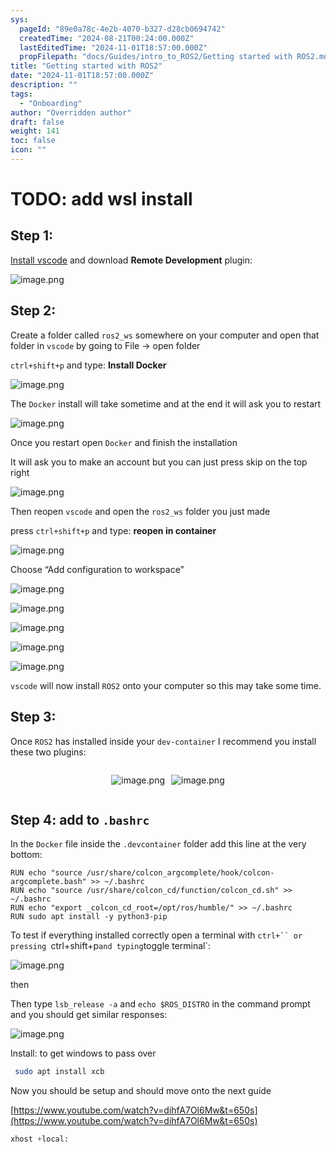```yaml
---
sys:
  pageId: "89e0a78c-4e2b-4070-b327-d28cb0694742"
  createdTime: "2024-08-21T00:24:00.000Z"
  lastEditedTime: "2024-11-01T18:57:00.000Z"
  propFilepath: "docs/Guides/intro_to_ROS2/Getting started with ROS2.md"
title: "Getting started with ROS2"
date: "2024-11-01T18:57:00.000Z"
description: ""
tags:
  - "Onboarding"
author: "Overridden author"
draft: false
weight: 141
toc: false
icon: ""
---
```


# TODO: add wsl install

## Step 1:

[Install vscode](https://code.visualstudio.com/download) and download **Remote Development** plugin:

![image.png](https://prod-files-secure.s3.us-west-2.amazonaws.com/d518164a-d88e-44d1-a4ee-3adb3bd8bce0/efb52993-1881-4a40-b95e-6f020334f022/image.png?X-Amz-Algorithm=AWS4-HMAC-SHA256&X-Amz-Content-Sha256=UNSIGNED-PAYLOAD&X-Amz-Credential=ASIAZI2LB466WS66NNOH%2F20250208%2Fus-west-2%2Fs3%2Faws4_request&X-Amz-Date=20250208T210216Z&X-Amz-Expires=3600&X-Amz-Security-Token=IQoJb3JpZ2luX2VjEHwaCXVzLXdlc3QtMiJGMEQCIBRj%2BQ7nZCTkCk6ilcLpbJw3GVq%2Fjl0up9n%2Fpp9M5iMfAiBsr2Q6D6GQXAiwi1NIji1Hyuy193s6HRfUOdDcYC4RzSqIBAiV%2F%2F%2F%2F%2F%2F%2F%2F%2F%2F8BEAAaDDYzNzQyMzE4MzgwNSIMGdOvTrB1raaJ69HSKtwDgNKVGjo3dFztU4K4EfWEUnUjYA4BHa0wdfoT%2F0smG7VGic%2BTl5igWPmJ3oznTVmRykZG2SUOARUDVo7NriQOJwu8VamX5gVBaaj0vQJiyobG0lUedi4RlKGS%2FWlW78qDVaW1%2BJM%2BgteuVbtbkEPWvDYy16E8odpZkxQK7dET%2BuhueXi7l0Xsno0XrusZTKpomGwbQh4b8zYFMHoJW%2FWqgxbcbJsplCmEtOONQieY1SW9ttpBPv4FUiv90F1JT8yOCXmA1ucm3aW8XiLeJ89gnSquuWf0HnX6HN%2FLPtSpIwOsOo29r1GTEl%2FFiUDxNY0FF1k2eI9coH1jYQOTQtB6Kog8KAi%2Bihy5qBqu%2Fs21c7nMdc6GXtt4QobLRvfh77NzgzzIkznnk4MW8qhQlXAE6koWR0qYD%2BClmILlJGoglRzYnK5hoIQkAfvVoS4dPnefMMotP0dPuHZUwGsZPQ5qrMucPMOONZfER4E7CKc4KvTaDX09IFgiyNj%2BEC4yb8%2FMUB326WG9dBF3ncl5OtnGPe%2BilxhBVs7HjYEZLlJNH6EnDyFASsvNcxpkZBjCkV5ugwnYWlZYx0yDQc%2FaOSWy25lEsic7WlB929L38tbq%2FV2mNIcuzl4PrnsNccMwxOCevQY6pgESzQI3DSblo%2BFTubVA2%2FCofDKxjoc99hA3ZQMqU%2FRSofCVR5oF9SRv1WGdtuovT4k%2BxAmWHXYSxbuFFwPTsFxyCFQt73nbvs%2FvPpY7rAmbPO2VYG6KWgY48Qzc%2BQfAMVWnoDYjKp%2BKbxOdYKLJVXQ0YN0R9Axdm8yChpeNyJ%2FfuwxpMvjd1GSZ1Dfbjnr%2BL%2BgVMjW0CGcabkbRuXq4TTB6bXwsplgx&X-Amz-Signature=34f16a970e75c924a37b62cc239eede0eec63a23d71680c5d0a54ae513b6e098&X-Amz-SignedHeaders=host&x-id=GetObject)

## Step 2:

Create a folder called `ros2_ws` somewhere on your computer and open that folder in `vscode` by going to File → open folder 

`ctrl+shift+p` and type: **Install Docker**

![image.png](https://prod-files-secure.s3.us-west-2.amazonaws.com/d518164a-d88e-44d1-a4ee-3adb3bd8bce0/2269dc0e-1cd5-47ff-bceb-c04ad9b2eab0/image.png?X-Amz-Algorithm=AWS4-HMAC-SHA256&X-Amz-Content-Sha256=UNSIGNED-PAYLOAD&X-Amz-Credential=ASIAZI2LB466WS66NNOH%2F20250208%2Fus-west-2%2Fs3%2Faws4_request&X-Amz-Date=20250208T210216Z&X-Amz-Expires=3600&X-Amz-Security-Token=IQoJb3JpZ2luX2VjEHwaCXVzLXdlc3QtMiJGMEQCIBRj%2BQ7nZCTkCk6ilcLpbJw3GVq%2Fjl0up9n%2Fpp9M5iMfAiBsr2Q6D6GQXAiwi1NIji1Hyuy193s6HRfUOdDcYC4RzSqIBAiV%2F%2F%2F%2F%2F%2F%2F%2F%2F%2F8BEAAaDDYzNzQyMzE4MzgwNSIMGdOvTrB1raaJ69HSKtwDgNKVGjo3dFztU4K4EfWEUnUjYA4BHa0wdfoT%2F0smG7VGic%2BTl5igWPmJ3oznTVmRykZG2SUOARUDVo7NriQOJwu8VamX5gVBaaj0vQJiyobG0lUedi4RlKGS%2FWlW78qDVaW1%2BJM%2BgteuVbtbkEPWvDYy16E8odpZkxQK7dET%2BuhueXi7l0Xsno0XrusZTKpomGwbQh4b8zYFMHoJW%2FWqgxbcbJsplCmEtOONQieY1SW9ttpBPv4FUiv90F1JT8yOCXmA1ucm3aW8XiLeJ89gnSquuWf0HnX6HN%2FLPtSpIwOsOo29r1GTEl%2FFiUDxNY0FF1k2eI9coH1jYQOTQtB6Kog8KAi%2Bihy5qBqu%2Fs21c7nMdc6GXtt4QobLRvfh77NzgzzIkznnk4MW8qhQlXAE6koWR0qYD%2BClmILlJGoglRzYnK5hoIQkAfvVoS4dPnefMMotP0dPuHZUwGsZPQ5qrMucPMOONZfER4E7CKc4KvTaDX09IFgiyNj%2BEC4yb8%2FMUB326WG9dBF3ncl5OtnGPe%2BilxhBVs7HjYEZLlJNH6EnDyFASsvNcxpkZBjCkV5ugwnYWlZYx0yDQc%2FaOSWy25lEsic7WlB929L38tbq%2FV2mNIcuzl4PrnsNccMwxOCevQY6pgESzQI3DSblo%2BFTubVA2%2FCofDKxjoc99hA3ZQMqU%2FRSofCVR5oF9SRv1WGdtuovT4k%2BxAmWHXYSxbuFFwPTsFxyCFQt73nbvs%2FvPpY7rAmbPO2VYG6KWgY48Qzc%2BQfAMVWnoDYjKp%2BKbxOdYKLJVXQ0YN0R9Axdm8yChpeNyJ%2FfuwxpMvjd1GSZ1Dfbjnr%2BL%2BgVMjW0CGcabkbRuXq4TTB6bXwsplgx&X-Amz-Signature=00fd702d438bc72e420fda68fba6367d984c639924c8d459c16a99cbdad07aa5&X-Amz-SignedHeaders=host&x-id=GetObject)

The `Docker` install will take sometime and at the end it will ask you to restart

![image.png](https://prod-files-secure.s3.us-west-2.amazonaws.com/d518164a-d88e-44d1-a4ee-3adb3bd8bce0/ed233f78-be33-4b1f-b89c-9c346c0e961e/image.png?X-Amz-Algorithm=AWS4-HMAC-SHA256&X-Amz-Content-Sha256=UNSIGNED-PAYLOAD&X-Amz-Credential=ASIAZI2LB466WS66NNOH%2F20250208%2Fus-west-2%2Fs3%2Faws4_request&X-Amz-Date=20250208T210216Z&X-Amz-Expires=3600&X-Amz-Security-Token=IQoJb3JpZ2luX2VjEHwaCXVzLXdlc3QtMiJGMEQCIBRj%2BQ7nZCTkCk6ilcLpbJw3GVq%2Fjl0up9n%2Fpp9M5iMfAiBsr2Q6D6GQXAiwi1NIji1Hyuy193s6HRfUOdDcYC4RzSqIBAiV%2F%2F%2F%2F%2F%2F%2F%2F%2F%2F8BEAAaDDYzNzQyMzE4MzgwNSIMGdOvTrB1raaJ69HSKtwDgNKVGjo3dFztU4K4EfWEUnUjYA4BHa0wdfoT%2F0smG7VGic%2BTl5igWPmJ3oznTVmRykZG2SUOARUDVo7NriQOJwu8VamX5gVBaaj0vQJiyobG0lUedi4RlKGS%2FWlW78qDVaW1%2BJM%2BgteuVbtbkEPWvDYy16E8odpZkxQK7dET%2BuhueXi7l0Xsno0XrusZTKpomGwbQh4b8zYFMHoJW%2FWqgxbcbJsplCmEtOONQieY1SW9ttpBPv4FUiv90F1JT8yOCXmA1ucm3aW8XiLeJ89gnSquuWf0HnX6HN%2FLPtSpIwOsOo29r1GTEl%2FFiUDxNY0FF1k2eI9coH1jYQOTQtB6Kog8KAi%2Bihy5qBqu%2Fs21c7nMdc6GXtt4QobLRvfh77NzgzzIkznnk4MW8qhQlXAE6koWR0qYD%2BClmILlJGoglRzYnK5hoIQkAfvVoS4dPnefMMotP0dPuHZUwGsZPQ5qrMucPMOONZfER4E7CKc4KvTaDX09IFgiyNj%2BEC4yb8%2FMUB326WG9dBF3ncl5OtnGPe%2BilxhBVs7HjYEZLlJNH6EnDyFASsvNcxpkZBjCkV5ugwnYWlZYx0yDQc%2FaOSWy25lEsic7WlB929L38tbq%2FV2mNIcuzl4PrnsNccMwxOCevQY6pgESzQI3DSblo%2BFTubVA2%2FCofDKxjoc99hA3ZQMqU%2FRSofCVR5oF9SRv1WGdtuovT4k%2BxAmWHXYSxbuFFwPTsFxyCFQt73nbvs%2FvPpY7rAmbPO2VYG6KWgY48Qzc%2BQfAMVWnoDYjKp%2BKbxOdYKLJVXQ0YN0R9Axdm8yChpeNyJ%2FfuwxpMvjd1GSZ1Dfbjnr%2BL%2BgVMjW0CGcabkbRuXq4TTB6bXwsplgx&X-Amz-Signature=c281b0d64aa5353170eed496f07d9671dc056fadd3874ddeac0a413801cf5e5d&X-Amz-SignedHeaders=host&x-id=GetObject)

Once you restart open `Docker` and finish the installation

It will ask you to make an account but you can just press skip on the top right

![image.png](https://prod-files-secure.s3.us-west-2.amazonaws.com/d518164a-d88e-44d1-a4ee-3adb3bd8bce0/21010ad9-1659-4fd9-9f59-9932a09b2a3d/image.png?X-Amz-Algorithm=AWS4-HMAC-SHA256&X-Amz-Content-Sha256=UNSIGNED-PAYLOAD&X-Amz-Credential=ASIAZI2LB466WS66NNOH%2F20250208%2Fus-west-2%2Fs3%2Faws4_request&X-Amz-Date=20250208T210216Z&X-Amz-Expires=3600&X-Amz-Security-Token=IQoJb3JpZ2luX2VjEHwaCXVzLXdlc3QtMiJGMEQCIBRj%2BQ7nZCTkCk6ilcLpbJw3GVq%2Fjl0up9n%2Fpp9M5iMfAiBsr2Q6D6GQXAiwi1NIji1Hyuy193s6HRfUOdDcYC4RzSqIBAiV%2F%2F%2F%2F%2F%2F%2F%2F%2F%2F8BEAAaDDYzNzQyMzE4MzgwNSIMGdOvTrB1raaJ69HSKtwDgNKVGjo3dFztU4K4EfWEUnUjYA4BHa0wdfoT%2F0smG7VGic%2BTl5igWPmJ3oznTVmRykZG2SUOARUDVo7NriQOJwu8VamX5gVBaaj0vQJiyobG0lUedi4RlKGS%2FWlW78qDVaW1%2BJM%2BgteuVbtbkEPWvDYy16E8odpZkxQK7dET%2BuhueXi7l0Xsno0XrusZTKpomGwbQh4b8zYFMHoJW%2FWqgxbcbJsplCmEtOONQieY1SW9ttpBPv4FUiv90F1JT8yOCXmA1ucm3aW8XiLeJ89gnSquuWf0HnX6HN%2FLPtSpIwOsOo29r1GTEl%2FFiUDxNY0FF1k2eI9coH1jYQOTQtB6Kog8KAi%2Bihy5qBqu%2Fs21c7nMdc6GXtt4QobLRvfh77NzgzzIkznnk4MW8qhQlXAE6koWR0qYD%2BClmILlJGoglRzYnK5hoIQkAfvVoS4dPnefMMotP0dPuHZUwGsZPQ5qrMucPMOONZfER4E7CKc4KvTaDX09IFgiyNj%2BEC4yb8%2FMUB326WG9dBF3ncl5OtnGPe%2BilxhBVs7HjYEZLlJNH6EnDyFASsvNcxpkZBjCkV5ugwnYWlZYx0yDQc%2FaOSWy25lEsic7WlB929L38tbq%2FV2mNIcuzl4PrnsNccMwxOCevQY6pgESzQI3DSblo%2BFTubVA2%2FCofDKxjoc99hA3ZQMqU%2FRSofCVR5oF9SRv1WGdtuovT4k%2BxAmWHXYSxbuFFwPTsFxyCFQt73nbvs%2FvPpY7rAmbPO2VYG6KWgY48Qzc%2BQfAMVWnoDYjKp%2BKbxOdYKLJVXQ0YN0R9Axdm8yChpeNyJ%2FfuwxpMvjd1GSZ1Dfbjnr%2BL%2BgVMjW0CGcabkbRuXq4TTB6bXwsplgx&X-Amz-Signature=2916d1e2b22556509e24eff65e4d4ce9913e5141a92d1592986da2f1b1082ca3&X-Amz-SignedHeaders=host&x-id=GetObject)

Then reopen `vscode` and open the `ros2_ws` folder you just made

press `ctrl+shift+p` and type: **reopen in container**

![image.png](https://prod-files-secure.s3.us-west-2.amazonaws.com/d518164a-d88e-44d1-a4ee-3adb3bd8bce0/4e93b8c2-41ad-488c-8095-c74205196118/image.png?X-Amz-Algorithm=AWS4-HMAC-SHA256&X-Amz-Content-Sha256=UNSIGNED-PAYLOAD&X-Amz-Credential=ASIAZI2LB466WS66NNOH%2F20250208%2Fus-west-2%2Fs3%2Faws4_request&X-Amz-Date=20250208T210216Z&X-Amz-Expires=3600&X-Amz-Security-Token=IQoJb3JpZ2luX2VjEHwaCXVzLXdlc3QtMiJGMEQCIBRj%2BQ7nZCTkCk6ilcLpbJw3GVq%2Fjl0up9n%2Fpp9M5iMfAiBsr2Q6D6GQXAiwi1NIji1Hyuy193s6HRfUOdDcYC4RzSqIBAiV%2F%2F%2F%2F%2F%2F%2F%2F%2F%2F8BEAAaDDYzNzQyMzE4MzgwNSIMGdOvTrB1raaJ69HSKtwDgNKVGjo3dFztU4K4EfWEUnUjYA4BHa0wdfoT%2F0smG7VGic%2BTl5igWPmJ3oznTVmRykZG2SUOARUDVo7NriQOJwu8VamX5gVBaaj0vQJiyobG0lUedi4RlKGS%2FWlW78qDVaW1%2BJM%2BgteuVbtbkEPWvDYy16E8odpZkxQK7dET%2BuhueXi7l0Xsno0XrusZTKpomGwbQh4b8zYFMHoJW%2FWqgxbcbJsplCmEtOONQieY1SW9ttpBPv4FUiv90F1JT8yOCXmA1ucm3aW8XiLeJ89gnSquuWf0HnX6HN%2FLPtSpIwOsOo29r1GTEl%2FFiUDxNY0FF1k2eI9coH1jYQOTQtB6Kog8KAi%2Bihy5qBqu%2Fs21c7nMdc6GXtt4QobLRvfh77NzgzzIkznnk4MW8qhQlXAE6koWR0qYD%2BClmILlJGoglRzYnK5hoIQkAfvVoS4dPnefMMotP0dPuHZUwGsZPQ5qrMucPMOONZfER4E7CKc4KvTaDX09IFgiyNj%2BEC4yb8%2FMUB326WG9dBF3ncl5OtnGPe%2BilxhBVs7HjYEZLlJNH6EnDyFASsvNcxpkZBjCkV5ugwnYWlZYx0yDQc%2FaOSWy25lEsic7WlB929L38tbq%2FV2mNIcuzl4PrnsNccMwxOCevQY6pgESzQI3DSblo%2BFTubVA2%2FCofDKxjoc99hA3ZQMqU%2FRSofCVR5oF9SRv1WGdtuovT4k%2BxAmWHXYSxbuFFwPTsFxyCFQt73nbvs%2FvPpY7rAmbPO2VYG6KWgY48Qzc%2BQfAMVWnoDYjKp%2BKbxOdYKLJVXQ0YN0R9Axdm8yChpeNyJ%2FfuwxpMvjd1GSZ1Dfbjnr%2BL%2BgVMjW0CGcabkbRuXq4TTB6bXwsplgx&X-Amz-Signature=dc81ba04df7a7e3c18b84eeef2a83d99d26a0159052e33fcf5902ce370b42053&X-Amz-SignedHeaders=host&x-id=GetObject)

Choose “Add configuration to workspace”

![image.png](https://prod-files-secure.s3.us-west-2.amazonaws.com/d518164a-d88e-44d1-a4ee-3adb3bd8bce0/9560b282-5060-4989-ba37-97e7b2c22476/image.png?X-Amz-Algorithm=AWS4-HMAC-SHA256&X-Amz-Content-Sha256=UNSIGNED-PAYLOAD&X-Amz-Credential=ASIAZI2LB466WS66NNOH%2F20250208%2Fus-west-2%2Fs3%2Faws4_request&X-Amz-Date=20250208T210216Z&X-Amz-Expires=3600&X-Amz-Security-Token=IQoJb3JpZ2luX2VjEHwaCXVzLXdlc3QtMiJGMEQCIBRj%2BQ7nZCTkCk6ilcLpbJw3GVq%2Fjl0up9n%2Fpp9M5iMfAiBsr2Q6D6GQXAiwi1NIji1Hyuy193s6HRfUOdDcYC4RzSqIBAiV%2F%2F%2F%2F%2F%2F%2F%2F%2F%2F8BEAAaDDYzNzQyMzE4MzgwNSIMGdOvTrB1raaJ69HSKtwDgNKVGjo3dFztU4K4EfWEUnUjYA4BHa0wdfoT%2F0smG7VGic%2BTl5igWPmJ3oznTVmRykZG2SUOARUDVo7NriQOJwu8VamX5gVBaaj0vQJiyobG0lUedi4RlKGS%2FWlW78qDVaW1%2BJM%2BgteuVbtbkEPWvDYy16E8odpZkxQK7dET%2BuhueXi7l0Xsno0XrusZTKpomGwbQh4b8zYFMHoJW%2FWqgxbcbJsplCmEtOONQieY1SW9ttpBPv4FUiv90F1JT8yOCXmA1ucm3aW8XiLeJ89gnSquuWf0HnX6HN%2FLPtSpIwOsOo29r1GTEl%2FFiUDxNY0FF1k2eI9coH1jYQOTQtB6Kog8KAi%2Bihy5qBqu%2Fs21c7nMdc6GXtt4QobLRvfh77NzgzzIkznnk4MW8qhQlXAE6koWR0qYD%2BClmILlJGoglRzYnK5hoIQkAfvVoS4dPnefMMotP0dPuHZUwGsZPQ5qrMucPMOONZfER4E7CKc4KvTaDX09IFgiyNj%2BEC4yb8%2FMUB326WG9dBF3ncl5OtnGPe%2BilxhBVs7HjYEZLlJNH6EnDyFASsvNcxpkZBjCkV5ugwnYWlZYx0yDQc%2FaOSWy25lEsic7WlB929L38tbq%2FV2mNIcuzl4PrnsNccMwxOCevQY6pgESzQI3DSblo%2BFTubVA2%2FCofDKxjoc99hA3ZQMqU%2FRSofCVR5oF9SRv1WGdtuovT4k%2BxAmWHXYSxbuFFwPTsFxyCFQt73nbvs%2FvPpY7rAmbPO2VYG6KWgY48Qzc%2BQfAMVWnoDYjKp%2BKbxOdYKLJVXQ0YN0R9Axdm8yChpeNyJ%2FfuwxpMvjd1GSZ1Dfbjnr%2BL%2BgVMjW0CGcabkbRuXq4TTB6bXwsplgx&X-Amz-Signature=ad7bc85acd92fba7108bf09344387312a434a465a1b1b482bf05c8d458801207&X-Amz-SignedHeaders=host&x-id=GetObject)

![image.png](https://prod-files-secure.s3.us-west-2.amazonaws.com/d518164a-d88e-44d1-a4ee-3adb3bd8bce0/2ee63f81-886b-48e8-a553-dc6e5eac99e4/image.png?X-Amz-Algorithm=AWS4-HMAC-SHA256&X-Amz-Content-Sha256=UNSIGNED-PAYLOAD&X-Amz-Credential=ASIAZI2LB466WS66NNOH%2F20250208%2Fus-west-2%2Fs3%2Faws4_request&X-Amz-Date=20250208T210216Z&X-Amz-Expires=3600&X-Amz-Security-Token=IQoJb3JpZ2luX2VjEHwaCXVzLXdlc3QtMiJGMEQCIBRj%2BQ7nZCTkCk6ilcLpbJw3GVq%2Fjl0up9n%2Fpp9M5iMfAiBsr2Q6D6GQXAiwi1NIji1Hyuy193s6HRfUOdDcYC4RzSqIBAiV%2F%2F%2F%2F%2F%2F%2F%2F%2F%2F8BEAAaDDYzNzQyMzE4MzgwNSIMGdOvTrB1raaJ69HSKtwDgNKVGjo3dFztU4K4EfWEUnUjYA4BHa0wdfoT%2F0smG7VGic%2BTl5igWPmJ3oznTVmRykZG2SUOARUDVo7NriQOJwu8VamX5gVBaaj0vQJiyobG0lUedi4RlKGS%2FWlW78qDVaW1%2BJM%2BgteuVbtbkEPWvDYy16E8odpZkxQK7dET%2BuhueXi7l0Xsno0XrusZTKpomGwbQh4b8zYFMHoJW%2FWqgxbcbJsplCmEtOONQieY1SW9ttpBPv4FUiv90F1JT8yOCXmA1ucm3aW8XiLeJ89gnSquuWf0HnX6HN%2FLPtSpIwOsOo29r1GTEl%2FFiUDxNY0FF1k2eI9coH1jYQOTQtB6Kog8KAi%2Bihy5qBqu%2Fs21c7nMdc6GXtt4QobLRvfh77NzgzzIkznnk4MW8qhQlXAE6koWR0qYD%2BClmILlJGoglRzYnK5hoIQkAfvVoS4dPnefMMotP0dPuHZUwGsZPQ5qrMucPMOONZfER4E7CKc4KvTaDX09IFgiyNj%2BEC4yb8%2FMUB326WG9dBF3ncl5OtnGPe%2BilxhBVs7HjYEZLlJNH6EnDyFASsvNcxpkZBjCkV5ugwnYWlZYx0yDQc%2FaOSWy25lEsic7WlB929L38tbq%2FV2mNIcuzl4PrnsNccMwxOCevQY6pgESzQI3DSblo%2BFTubVA2%2FCofDKxjoc99hA3ZQMqU%2FRSofCVR5oF9SRv1WGdtuovT4k%2BxAmWHXYSxbuFFwPTsFxyCFQt73nbvs%2FvPpY7rAmbPO2VYG6KWgY48Qzc%2BQfAMVWnoDYjKp%2BKbxOdYKLJVXQ0YN0R9Axdm8yChpeNyJ%2FfuwxpMvjd1GSZ1Dfbjnr%2BL%2BgVMjW0CGcabkbRuXq4TTB6bXwsplgx&X-Amz-Signature=3891899678956790f44652e7ce838e451ff7b890817efce4de7a17b834ff4c23&X-Amz-SignedHeaders=host&x-id=GetObject)

![image.png](https://prod-files-secure.s3.us-west-2.amazonaws.com/d518164a-d88e-44d1-a4ee-3adb3bd8bce0/ae1580b2-b048-407e-aed9-b584224a7a04/image.png?X-Amz-Algorithm=AWS4-HMAC-SHA256&X-Amz-Content-Sha256=UNSIGNED-PAYLOAD&X-Amz-Credential=ASIAZI2LB466WS66NNOH%2F20250208%2Fus-west-2%2Fs3%2Faws4_request&X-Amz-Date=20250208T210216Z&X-Amz-Expires=3600&X-Amz-Security-Token=IQoJb3JpZ2luX2VjEHwaCXVzLXdlc3QtMiJGMEQCIBRj%2BQ7nZCTkCk6ilcLpbJw3GVq%2Fjl0up9n%2Fpp9M5iMfAiBsr2Q6D6GQXAiwi1NIji1Hyuy193s6HRfUOdDcYC4RzSqIBAiV%2F%2F%2F%2F%2F%2F%2F%2F%2F%2F8BEAAaDDYzNzQyMzE4MzgwNSIMGdOvTrB1raaJ69HSKtwDgNKVGjo3dFztU4K4EfWEUnUjYA4BHa0wdfoT%2F0smG7VGic%2BTl5igWPmJ3oznTVmRykZG2SUOARUDVo7NriQOJwu8VamX5gVBaaj0vQJiyobG0lUedi4RlKGS%2FWlW78qDVaW1%2BJM%2BgteuVbtbkEPWvDYy16E8odpZkxQK7dET%2BuhueXi7l0Xsno0XrusZTKpomGwbQh4b8zYFMHoJW%2FWqgxbcbJsplCmEtOONQieY1SW9ttpBPv4FUiv90F1JT8yOCXmA1ucm3aW8XiLeJ89gnSquuWf0HnX6HN%2FLPtSpIwOsOo29r1GTEl%2FFiUDxNY0FF1k2eI9coH1jYQOTQtB6Kog8KAi%2Bihy5qBqu%2Fs21c7nMdc6GXtt4QobLRvfh77NzgzzIkznnk4MW8qhQlXAE6koWR0qYD%2BClmILlJGoglRzYnK5hoIQkAfvVoS4dPnefMMotP0dPuHZUwGsZPQ5qrMucPMOONZfER4E7CKc4KvTaDX09IFgiyNj%2BEC4yb8%2FMUB326WG9dBF3ncl5OtnGPe%2BilxhBVs7HjYEZLlJNH6EnDyFASsvNcxpkZBjCkV5ugwnYWlZYx0yDQc%2FaOSWy25lEsic7WlB929L38tbq%2FV2mNIcuzl4PrnsNccMwxOCevQY6pgESzQI3DSblo%2BFTubVA2%2FCofDKxjoc99hA3ZQMqU%2FRSofCVR5oF9SRv1WGdtuovT4k%2BxAmWHXYSxbuFFwPTsFxyCFQt73nbvs%2FvPpY7rAmbPO2VYG6KWgY48Qzc%2BQfAMVWnoDYjKp%2BKbxOdYKLJVXQ0YN0R9Axdm8yChpeNyJ%2FfuwxpMvjd1GSZ1Dfbjnr%2BL%2BgVMjW0CGcabkbRuXq4TTB6bXwsplgx&X-Amz-Signature=be863344e116d21aed14d40029b033a21061fe47ef2f5c698b3ecf060bdb7608&X-Amz-SignedHeaders=host&x-id=GetObject)

![image.png](https://prod-files-secure.s3.us-west-2.amazonaws.com/d518164a-d88e-44d1-a4ee-3adb3bd8bce0/53255b28-f75e-430f-b9e3-c0ac8577e42b/image.png?X-Amz-Algorithm=AWS4-HMAC-SHA256&X-Amz-Content-Sha256=UNSIGNED-PAYLOAD&X-Amz-Credential=ASIAZI2LB466WS66NNOH%2F20250208%2Fus-west-2%2Fs3%2Faws4_request&X-Amz-Date=20250208T210216Z&X-Amz-Expires=3600&X-Amz-Security-Token=IQoJb3JpZ2luX2VjEHwaCXVzLXdlc3QtMiJGMEQCIBRj%2BQ7nZCTkCk6ilcLpbJw3GVq%2Fjl0up9n%2Fpp9M5iMfAiBsr2Q6D6GQXAiwi1NIji1Hyuy193s6HRfUOdDcYC4RzSqIBAiV%2F%2F%2F%2F%2F%2F%2F%2F%2F%2F8BEAAaDDYzNzQyMzE4MzgwNSIMGdOvTrB1raaJ69HSKtwDgNKVGjo3dFztU4K4EfWEUnUjYA4BHa0wdfoT%2F0smG7VGic%2BTl5igWPmJ3oznTVmRykZG2SUOARUDVo7NriQOJwu8VamX5gVBaaj0vQJiyobG0lUedi4RlKGS%2FWlW78qDVaW1%2BJM%2BgteuVbtbkEPWvDYy16E8odpZkxQK7dET%2BuhueXi7l0Xsno0XrusZTKpomGwbQh4b8zYFMHoJW%2FWqgxbcbJsplCmEtOONQieY1SW9ttpBPv4FUiv90F1JT8yOCXmA1ucm3aW8XiLeJ89gnSquuWf0HnX6HN%2FLPtSpIwOsOo29r1GTEl%2FFiUDxNY0FF1k2eI9coH1jYQOTQtB6Kog8KAi%2Bihy5qBqu%2Fs21c7nMdc6GXtt4QobLRvfh77NzgzzIkznnk4MW8qhQlXAE6koWR0qYD%2BClmILlJGoglRzYnK5hoIQkAfvVoS4dPnefMMotP0dPuHZUwGsZPQ5qrMucPMOONZfER4E7CKc4KvTaDX09IFgiyNj%2BEC4yb8%2FMUB326WG9dBF3ncl5OtnGPe%2BilxhBVs7HjYEZLlJNH6EnDyFASsvNcxpkZBjCkV5ugwnYWlZYx0yDQc%2FaOSWy25lEsic7WlB929L38tbq%2FV2mNIcuzl4PrnsNccMwxOCevQY6pgESzQI3DSblo%2BFTubVA2%2FCofDKxjoc99hA3ZQMqU%2FRSofCVR5oF9SRv1WGdtuovT4k%2BxAmWHXYSxbuFFwPTsFxyCFQt73nbvs%2FvPpY7rAmbPO2VYG6KWgY48Qzc%2BQfAMVWnoDYjKp%2BKbxOdYKLJVXQ0YN0R9Axdm8yChpeNyJ%2FfuwxpMvjd1GSZ1Dfbjnr%2BL%2BgVMjW0CGcabkbRuXq4TTB6bXwsplgx&X-Amz-Signature=cd6431b67e323c78c674b12315363df50543d0c9e87f3ea7274f76c2d89c3a6e&X-Amz-SignedHeaders=host&x-id=GetObject)

![image.png](https://prod-files-secure.s3.us-west-2.amazonaws.com/d518164a-d88e-44d1-a4ee-3adb3bd8bce0/7c562767-5af9-4ffb-97d1-327bcdf4ee00/image.png?X-Amz-Algorithm=AWS4-HMAC-SHA256&X-Amz-Content-Sha256=UNSIGNED-PAYLOAD&X-Amz-Credential=ASIAZI2LB466WS66NNOH%2F20250208%2Fus-west-2%2Fs3%2Faws4_request&X-Amz-Date=20250208T210216Z&X-Amz-Expires=3600&X-Amz-Security-Token=IQoJb3JpZ2luX2VjEHwaCXVzLXdlc3QtMiJGMEQCIBRj%2BQ7nZCTkCk6ilcLpbJw3GVq%2Fjl0up9n%2Fpp9M5iMfAiBsr2Q6D6GQXAiwi1NIji1Hyuy193s6HRfUOdDcYC4RzSqIBAiV%2F%2F%2F%2F%2F%2F%2F%2F%2F%2F8BEAAaDDYzNzQyMzE4MzgwNSIMGdOvTrB1raaJ69HSKtwDgNKVGjo3dFztU4K4EfWEUnUjYA4BHa0wdfoT%2F0smG7VGic%2BTl5igWPmJ3oznTVmRykZG2SUOARUDVo7NriQOJwu8VamX5gVBaaj0vQJiyobG0lUedi4RlKGS%2FWlW78qDVaW1%2BJM%2BgteuVbtbkEPWvDYy16E8odpZkxQK7dET%2BuhueXi7l0Xsno0XrusZTKpomGwbQh4b8zYFMHoJW%2FWqgxbcbJsplCmEtOONQieY1SW9ttpBPv4FUiv90F1JT8yOCXmA1ucm3aW8XiLeJ89gnSquuWf0HnX6HN%2FLPtSpIwOsOo29r1GTEl%2FFiUDxNY0FF1k2eI9coH1jYQOTQtB6Kog8KAi%2Bihy5qBqu%2Fs21c7nMdc6GXtt4QobLRvfh77NzgzzIkznnk4MW8qhQlXAE6koWR0qYD%2BClmILlJGoglRzYnK5hoIQkAfvVoS4dPnefMMotP0dPuHZUwGsZPQ5qrMucPMOONZfER4E7CKc4KvTaDX09IFgiyNj%2BEC4yb8%2FMUB326WG9dBF3ncl5OtnGPe%2BilxhBVs7HjYEZLlJNH6EnDyFASsvNcxpkZBjCkV5ugwnYWlZYx0yDQc%2FaOSWy25lEsic7WlB929L38tbq%2FV2mNIcuzl4PrnsNccMwxOCevQY6pgESzQI3DSblo%2BFTubVA2%2FCofDKxjoc99hA3ZQMqU%2FRSofCVR5oF9SRv1WGdtuovT4k%2BxAmWHXYSxbuFFwPTsFxyCFQt73nbvs%2FvPpY7rAmbPO2VYG6KWgY48Qzc%2BQfAMVWnoDYjKp%2BKbxOdYKLJVXQ0YN0R9Axdm8yChpeNyJ%2FfuwxpMvjd1GSZ1Dfbjnr%2BL%2BgVMjW0CGcabkbRuXq4TTB6bXwsplgx&X-Amz-Signature=99d544567db40c482af6df4434d8cab7d40507fec294410fabf3d921f02c8266&X-Amz-SignedHeaders=host&x-id=GetObject)

`vscode` will now install `ROS2` onto your computer so this may take some time.

## Step 3:

Once `ROS2` has installed inside your `dev-container` I recommend you install these two plugins:

<div style="display: flex;flex-direction: row; column-gap:10px; max-width: 630px;justify-content: center;">
<div>

![image.png](https://prod-files-secure.s3.us-west-2.amazonaws.com/d518164a-d88e-44d1-a4ee-3adb3bd8bce0/3fc3d550-5a54-4ba1-ba6b-faa01cdb7369/image.png?X-Amz-Algorithm=AWS4-HMAC-SHA256&X-Amz-Content-Sha256=UNSIGNED-PAYLOAD&X-Amz-Credential=ASIAZI2LB466UFRLQFSJ%2F20250208%2Fus-west-2%2Fs3%2Faws4_request&X-Amz-Date=20250208T210218Z&X-Amz-Expires=3600&X-Amz-Security-Token=IQoJb3JpZ2luX2VjEHwaCXVzLXdlc3QtMiJIMEYCIQCN49ShEzo8sJuV0kN58PfVwAQUrMPPgMTJzNDqehqC3wIhAI%2F8Nis1xAi8UUsn9F3K%2BSGcvbB3E56DsaXMWhm6r3mgKogECJT%2F%2F%2F%2F%2F%2F%2F%2F%2F%2FwEQABoMNjM3NDIzMTgzODA1IgygckiD%2BOj7qtQA7WIq3AOQD4ozqrxWJpTZNAegvrqrRKGvk30wUzSFWiLXpLnR5PnWxF9IxWA7GZ8CR5GPFVqv4CtCRFWHuyOIaqtBNiA0VklgyjA4x9rH3jd98xyERxEBRGZYt0i74exE%2B5fLpV%2FV3F5s7ziePMCbIt4%2BRMHqdym6BrlAPeSzcxbl%2Brt4UTe5o8VP2HzDKp%2B5fPOz5%2BWyMYaSvHQ%2BGaMA5IkZnmJzAKZa13yL2mi1zUYXuJs8f2ZjTXZSJjvQOLUoS0eHfcInGOKUqH8hOiq6N8l6KmL8wxUm2kQue1sLb%2F9jvpm8INcWZ8lxaggXwwbLd%2FZCmWRXqkNKX%2BAzUgDB%2BLAye%2BAesZeOJv2IlTkmILrRuXsyykKYAsbdCihq0mIPhMSBx2UpafA8d4GAEF%2BGW4ba57zDBlmkLs6qa%2BVEYuWjnn4MRIbFVLC3J2rxaYvmzcsPIOMHA1r6aYkLv%2Bbob6ozr8WWLgK33T2FjhSfdn5PWkLz1cb6zB1hVQOXCIcndZkZ2QKt1hhn6Puqw02fLGGd1RDqIRTlWAXbaOY3aWAMyTWi6pNdV%2BGRa7gLCrAvATrnR%2Fn46uxgbIPwYkQf%2BwlOnqMN2P9giCiZ%2BsNrAdi18LZwk8dMf5ZCn0nGgPbthTD74J69BjqkAYCUtpMu7Q%2BOluTKRyyYpgEV7t39V2sDvJd2gz5cu9B5xa%2FxvMLP2C3P6KoF%2FBf%2BbltjZLX3dYbNCnKhpW7T7a%2Fm%2F5I5xvcMDW6OaXXFSvx9gVvZn8di8q33%2FJBaHs3qMjrDymo3Te8X2%2B606FtEuG3B%2FgGGpV3%2B7%2FMKg9SXYKr%2FK8Cad4FrDvrpNq8sNZm9ub240cSf%2FcOhQyEkB4ofKRgnfHkH&X-Amz-Signature=887ca3bf6f71cd85ca3d854884bd652db674ca8a9092b39a4d2125f6db02cb7f&X-Amz-SignedHeaders=host&x-id=GetObject)

</div>
<div>

![image.png](https://prod-files-secure.s3.us-west-2.amazonaws.com/d518164a-d88e-44d1-a4ee-3adb3bd8bce0/d994cc66-13c2-4093-a5a3-f84cf4601a82/image.png?X-Amz-Algorithm=AWS4-HMAC-SHA256&X-Amz-Content-Sha256=UNSIGNED-PAYLOAD&X-Amz-Credential=ASIAZI2LB466477ZOR7C%2F20250208%2Fus-west-2%2Fs3%2Faws4_request&X-Amz-Date=20250208T210218Z&X-Amz-Expires=3600&X-Amz-Security-Token=IQoJb3JpZ2luX2VjEHwaCXVzLXdlc3QtMiJHMEUCIQC8bzHKw08NDBJ67NhNmJnv0nWH0cpxYIzWJwDo%2FcWB4gIgaPxOOmGYq5IL5olf%2FbOvjhBRXAoNgTRe9nOUH2bs1PYqiAQIlf%2F%2F%2F%2F%2F%2F%2F%2F%2F%2FARAAGgw2Mzc0MjMxODM4MDUiDOoUjjoVu86zljIZeyrcA2IaMRMxPC6uVURHNx0iwm51VGt%2FmOF2fMpSrm%2BjCZZ52sfxySZ%2FUU8A64EFey%2FqXJ0msIMgkH7HW9OJ0DWmIHKFkwzjLDzwn67MrO%2B2LlYJhC1oM5zaVjz%2FpXiWN%2FGYN%2BqQHhxiGYbsDcjEZ6wO%2FjmPHg2MpnpSrYBYXsE6yv5qNK%2FloJr7y4qmysBAAJQCLLq9U96%2FkTe9bL3X%2FZlfL4Sd7NX46QdVskkFcWT4QEZwnlgCE9y3CH8g7Ljp%2FBkKry7pKo9PZbA2iiPVbgk1g8XLfWkE5SBbf5Z6QWv9C%2BMBihvfYv93YZtchuRxys0JJviP39kfd2gmFGS3EGgrJU8GvnytavxhcwgJXYy5%2FgawGFTSaFPardrtoDKbxKY8YLCrGzfbHAfz1FXDsye%2BeGsYILpq%2Be76zpcnyMaCxE5Y0SKV3yXnI6lF0NbGePrCCe2K%2FIDhTQ0myRBE3mFFx2k5lp3KSOdazAPaVzV63HYjrEXcMwCBlkejBZHEF5RZcDkqZbBFb82hAft8YzGhIGPa14vMPN4SF7sFafpYrQqvVHQdMMxrJ8jYzFMx9XeRLcFiE4jlw1gZitxL%2F97PC5SO4gjMmLbGN5s%2BMDCyKEGEZ1c9FTWyUDeqNX7NMMPgnr0GOqUBudj6EMVyQzSuVWWgfp%2BjwDxAH3liFR0qvWLkfoW9Izo4PXqnjiIiHiS3vFyPYNfjt44TvN4cBuoYDaLa9hHnUPKAk2I0wNJRddUcgXAmKPnQk4oPv8imdsslEkdhNUKWqRws37UvhuIt3ObVGbvCjumccdaoEsCr7IjUvPHLUrm%2FKZxif4MKVx5thhf7aEWsVDejh10Er2CeaL1SGomTwAKF%2B0bv&X-Amz-Signature=707874f38a3ad6d092b9ce0cb0c2d15220b1a9589a8299f29c539441362e897a&X-Amz-SignedHeaders=host&x-id=GetObject)

</div>
</div>

## Step 4: add to `.bashrc`

In the `Docker` file inside the `.devcontainer` folder add this line at the very bottom: 

```docker
RUN echo "source /usr/share/colcon_argcomplete/hook/colcon-argcomplete.bash" >> ~/.bashrc
RUN echo "source /usr/share/colcon_cd/function/colcon_cd.sh" >> ~/.bashrc
RUN echo "export _colcon_cd_root=/opt/ros/humble/" >> ~/.bashrc
RUN sudo apt install -y python3-pip 
```

To test if everything installed correctly open a terminal with `ctrl+`` or pressing `ctrl+shift+p` and typing `toggle terminal`:

![image.png](https://prod-files-secure.s3.us-west-2.amazonaws.com/d518164a-d88e-44d1-a4ee-3adb3bd8bce0/6a4943d8-b04e-4c02-9a58-775f3384d1a5/image.png?X-Amz-Algorithm=AWS4-HMAC-SHA256&X-Amz-Content-Sha256=UNSIGNED-PAYLOAD&X-Amz-Credential=ASIAZI2LB466WS66NNOH%2F20250208%2Fus-west-2%2Fs3%2Faws4_request&X-Amz-Date=20250208T210216Z&X-Amz-Expires=3600&X-Amz-Security-Token=IQoJb3JpZ2luX2VjEHwaCXVzLXdlc3QtMiJGMEQCIBRj%2BQ7nZCTkCk6ilcLpbJw3GVq%2Fjl0up9n%2Fpp9M5iMfAiBsr2Q6D6GQXAiwi1NIji1Hyuy193s6HRfUOdDcYC4RzSqIBAiV%2F%2F%2F%2F%2F%2F%2F%2F%2F%2F8BEAAaDDYzNzQyMzE4MzgwNSIMGdOvTrB1raaJ69HSKtwDgNKVGjo3dFztU4K4EfWEUnUjYA4BHa0wdfoT%2F0smG7VGic%2BTl5igWPmJ3oznTVmRykZG2SUOARUDVo7NriQOJwu8VamX5gVBaaj0vQJiyobG0lUedi4RlKGS%2FWlW78qDVaW1%2BJM%2BgteuVbtbkEPWvDYy16E8odpZkxQK7dET%2BuhueXi7l0Xsno0XrusZTKpomGwbQh4b8zYFMHoJW%2FWqgxbcbJsplCmEtOONQieY1SW9ttpBPv4FUiv90F1JT8yOCXmA1ucm3aW8XiLeJ89gnSquuWf0HnX6HN%2FLPtSpIwOsOo29r1GTEl%2FFiUDxNY0FF1k2eI9coH1jYQOTQtB6Kog8KAi%2Bihy5qBqu%2Fs21c7nMdc6GXtt4QobLRvfh77NzgzzIkznnk4MW8qhQlXAE6koWR0qYD%2BClmILlJGoglRzYnK5hoIQkAfvVoS4dPnefMMotP0dPuHZUwGsZPQ5qrMucPMOONZfER4E7CKc4KvTaDX09IFgiyNj%2BEC4yb8%2FMUB326WG9dBF3ncl5OtnGPe%2BilxhBVs7HjYEZLlJNH6EnDyFASsvNcxpkZBjCkV5ugwnYWlZYx0yDQc%2FaOSWy25lEsic7WlB929L38tbq%2FV2mNIcuzl4PrnsNccMwxOCevQY6pgESzQI3DSblo%2BFTubVA2%2FCofDKxjoc99hA3ZQMqU%2FRSofCVR5oF9SRv1WGdtuovT4k%2BxAmWHXYSxbuFFwPTsFxyCFQt73nbvs%2FvPpY7rAmbPO2VYG6KWgY48Qzc%2BQfAMVWnoDYjKp%2BKbxOdYKLJVXQ0YN0R9Axdm8yChpeNyJ%2FfuwxpMvjd1GSZ1Dfbjnr%2BL%2BgVMjW0CGcabkbRuXq4TTB6bXwsplgx&X-Amz-Signature=b026c03654d146c1e2e542011f7bd2bc1606f25774a4f44e7b072103697226d4&X-Amz-SignedHeaders=host&x-id=GetObject)

then 

Then type `lsb_release -a` and `echo $ROS_DISTRO` in the command prompt and you should get similar responses:

![image.png](https://prod-files-secure.s3.us-west-2.amazonaws.com/d518164a-d88e-44d1-a4ee-3adb3bd8bce0/3e635dec-a805-4e85-8b9e-d000e5b71a4e/image.png?X-Amz-Algorithm=AWS4-HMAC-SHA256&X-Amz-Content-Sha256=UNSIGNED-PAYLOAD&X-Amz-Credential=ASIAZI2LB466WS66NNOH%2F20250208%2Fus-west-2%2Fs3%2Faws4_request&X-Amz-Date=20250208T210216Z&X-Amz-Expires=3600&X-Amz-Security-Token=IQoJb3JpZ2luX2VjEHwaCXVzLXdlc3QtMiJGMEQCIBRj%2BQ7nZCTkCk6ilcLpbJw3GVq%2Fjl0up9n%2Fpp9M5iMfAiBsr2Q6D6GQXAiwi1NIji1Hyuy193s6HRfUOdDcYC4RzSqIBAiV%2F%2F%2F%2F%2F%2F%2F%2F%2F%2F8BEAAaDDYzNzQyMzE4MzgwNSIMGdOvTrB1raaJ69HSKtwDgNKVGjo3dFztU4K4EfWEUnUjYA4BHa0wdfoT%2F0smG7VGic%2BTl5igWPmJ3oznTVmRykZG2SUOARUDVo7NriQOJwu8VamX5gVBaaj0vQJiyobG0lUedi4RlKGS%2FWlW78qDVaW1%2BJM%2BgteuVbtbkEPWvDYy16E8odpZkxQK7dET%2BuhueXi7l0Xsno0XrusZTKpomGwbQh4b8zYFMHoJW%2FWqgxbcbJsplCmEtOONQieY1SW9ttpBPv4FUiv90F1JT8yOCXmA1ucm3aW8XiLeJ89gnSquuWf0HnX6HN%2FLPtSpIwOsOo29r1GTEl%2FFiUDxNY0FF1k2eI9coH1jYQOTQtB6Kog8KAi%2Bihy5qBqu%2Fs21c7nMdc6GXtt4QobLRvfh77NzgzzIkznnk4MW8qhQlXAE6koWR0qYD%2BClmILlJGoglRzYnK5hoIQkAfvVoS4dPnefMMotP0dPuHZUwGsZPQ5qrMucPMOONZfER4E7CKc4KvTaDX09IFgiyNj%2BEC4yb8%2FMUB326WG9dBF3ncl5OtnGPe%2BilxhBVs7HjYEZLlJNH6EnDyFASsvNcxpkZBjCkV5ugwnYWlZYx0yDQc%2FaOSWy25lEsic7WlB929L38tbq%2FV2mNIcuzl4PrnsNccMwxOCevQY6pgESzQI3DSblo%2BFTubVA2%2FCofDKxjoc99hA3ZQMqU%2FRSofCVR5oF9SRv1WGdtuovT4k%2BxAmWHXYSxbuFFwPTsFxyCFQt73nbvs%2FvPpY7rAmbPO2VYG6KWgY48Qzc%2BQfAMVWnoDYjKp%2BKbxOdYKLJVXQ0YN0R9Axdm8yChpeNyJ%2FfuwxpMvjd1GSZ1Dfbjnr%2BL%2BgVMjW0CGcabkbRuXq4TTB6bXwsplgx&X-Amz-Signature=b23c1d3096c567b4d1c98f7e6f3db2da294e506606552d6955d01a2b7cd1f610&X-Amz-SignedHeaders=host&x-id=GetObject)

Install:  to get windows to pass over

```bash
 sudo apt install xcb
```

Now you should be setup and should move onto the next guide 

[https://www.youtube.com/watch?v=dihfA7Ol6Mw&t=650s](https://www.youtube.com/watch?v=dihfA7Ol6Mw&t=650s)

```python
xhost +local:
```

